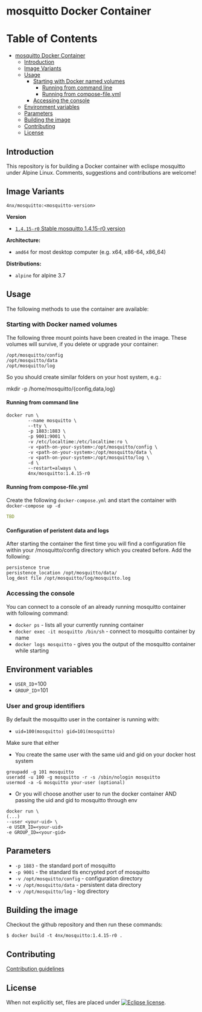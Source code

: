 # mosquitto Docker Container

Table of Contents
=================

   * [mosquitto Docker Container](#mosquitto-docker-container)
      * [Introduction](#introduction)
      * [Image Variants](#image-variants)
      * [Usage](#usage)
         * [Starting with Docker named volumes](#starting-with-docker-named-volumes)
            * [Running from command line](#running-from-command-line)
            * [Running from compose-file.yml](#running-from-compose-fileyml)
         * [Accessing the console](#accessing-the-console)
      * [Environment variables](#environment-variables)
      * [Parameters](#parameters)
      * [Building the image](#building-the-image)
      * [Contributing](#contributing)
      * [License](#license)

## Introduction

This repository is for building a Docker container with eclispe mosquitto under Alpine Linux. Comments, suggestions and contributions are welcome! 

## Image Variants

``4nx/mosquitto:<mosquitto-version>``

**Version**

* [``1.4.15-r0`` Stable mosquitto 1.4.15-r0 version](https://github.com/4nx/mosquitto/Dockerfile)

**Architecture:**

* ``amd64`` for most desktop computer (e.g. x64, x86-64, x86_64)

**Distributions:**

* ``alpine`` for alpine 3.7

## Usage

The following methods to use the container are available:

### Starting with Docker named volumes

The following three mount points have been created in the image. These volumes will survive, if you delete or upgrade your container:

```
/opt/mosquitto/config
/opt/mosquitto/data
/opt/mosquitto/log
```

So you should create similar folders on your host system, e.g.:

mkdir -p /home/mosquitto/{config,data,log}

#### Running from command line

```SHELL
docker run \
        --name mosquitto \
        --tty \
        -p 1883:1883 \
        -p 9001:9001 \
        -v /etc/localtime:/etc/localtime:ro \
        -v <path-on-your-system>:/opt/mosquitto/config \
        -v <path-on-your-system>:/opt/mosquitto/data \
        -v <path-on-your-system>:/opt/mosquitto/log \
        -d \
        --restart=always \
        4nx/mosquitto:1.4.15-r0
```

#### Running from compose-file.yml

Create the following ``docker-compose.yml`` and start the container with ``docker-compose up -d``

```YAML
TBD
```

#### Configuration of peristent data and logs

After starting the container the first time you will find a configuration file within your <path>/mosquitto/config directory which you created before. Add the following:

```
persistence true
persistence_location /opt/mosquitto/data/
log_dest file /opt/mosquitto/log/mosquitto.log
```

### Accessing the console

You can connect to a console of an already running mosquitto container with following command:
* ``docker ps``  - lists all your currently running container
* ``docker exec -it mosquitto /bin/sh`` - connect to mosquitto container by name
* ``docker logs mosquitto`` - gives you the output of the mosquitto container while starting

## Environment variables

*  `USER_ID`=100
*  `GROUP_ID`=101

### User and group identifiers

By default the mosquitto user in the container is running with:

* `uid=100(mosquitto) gid=101(mosquitto)`

Make sure that either

* You create the same user with the same uid and gid on your docker host system
```
groupadd -g 101 mosquitto
useradd -u 100 -g mosquitto -r -s /sbin/nologin mosquitto
usermod -a -G mosquitto your-user (optional)
```

* Or you will choose another user to run the docker container AND passing the uid and gid to mosquitto through env
```
docker run \
(...)
--user <your-uid> \
-e USER_ID=<your-uid>
-e GROUP_ID=<your-gid>
```

## Parameters

* `-p 1883` - the standard port of mosquitto
* `-p 9001` - the standard tls encrypted port of mosquitto
* `-v /opt/mosquitto/config` - configuration directory
* `-v /opt/mosquitto/data` - persistent data directory
* `-v /opt/mosquitto/log` - log directory

## Building the image

Checkout the github repository and then run these commands:
```
$ docker build -t 4nx/mosquitto:1.4.15-r0 .
```

## Contributing

[Contribution guidelines](https://github.com/openhab/openhab-docker/blob/master/CONTRIBUTING.md)

## License

When not explicitly set, files are placed under [![Eclipse license](https://img.shields.io/badge/license-Eclipse-blue.svg)](https://raw.githubusercontent.com/openhab/openhab-docker/master/LICENSE).
